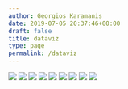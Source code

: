 ```yaml
---
author: Georgios Karamanis
date: 2019-07-05 20:37:46+00:00
draft: false
title: dataviz
type: page
permalink: /dataviz
---
```


![](/images/dataviz/birds2.png)
![](/images/dataviz/nobelShared-Medicine.png)
![](/images/dataviz/nobel.png)
![](/images/dataviz/wine.png)
![](/images/dataviz/waste.png)
![](/images/dataviz/ramen.png)
![](/images/dataviz/media_franchises_circles.png)
![](/images/dataviz/media_franchises.png)
![](/images/dataviz/ufo_curve.png)

